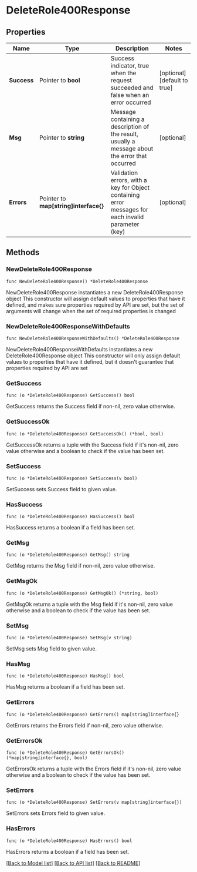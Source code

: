 # DeleteRole400Response

## Properties

Name | Type | Description | Notes
------------ | ------------- | ------------- | -------------
**Success** | Pointer to **bool** | Success indicator, true when the request succeeded and false when an error occurred | [optional] [default to true]
**Msg** | Pointer to **string** | Message containing a description of the result, usually a message about the error that occurred | [optional] 
**Errors** | Pointer to **map[string]interface{}** | Validation errors, with a key for Object containing error messages for each invalid parameter (key) | [optional] 

## Methods

### NewDeleteRole400Response

`func NewDeleteRole400Response() *DeleteRole400Response`

NewDeleteRole400Response instantiates a new DeleteRole400Response object
This constructor will assign default values to properties that have it defined,
and makes sure properties required by API are set, but the set of arguments
will change when the set of required properties is changed

### NewDeleteRole400ResponseWithDefaults

`func NewDeleteRole400ResponseWithDefaults() *DeleteRole400Response`

NewDeleteRole400ResponseWithDefaults instantiates a new DeleteRole400Response object
This constructor will only assign default values to properties that have it defined,
but it doesn't guarantee that properties required by API are set

### GetSuccess

`func (o *DeleteRole400Response) GetSuccess() bool`

GetSuccess returns the Success field if non-nil, zero value otherwise.

### GetSuccessOk

`func (o *DeleteRole400Response) GetSuccessOk() (*bool, bool)`

GetSuccessOk returns a tuple with the Success field if it's non-nil, zero value otherwise
and a boolean to check if the value has been set.

### SetSuccess

`func (o *DeleteRole400Response) SetSuccess(v bool)`

SetSuccess sets Success field to given value.

### HasSuccess

`func (o *DeleteRole400Response) HasSuccess() bool`

HasSuccess returns a boolean if a field has been set.

### GetMsg

`func (o *DeleteRole400Response) GetMsg() string`

GetMsg returns the Msg field if non-nil, zero value otherwise.

### GetMsgOk

`func (o *DeleteRole400Response) GetMsgOk() (*string, bool)`

GetMsgOk returns a tuple with the Msg field if it's non-nil, zero value otherwise
and a boolean to check if the value has been set.

### SetMsg

`func (o *DeleteRole400Response) SetMsg(v string)`

SetMsg sets Msg field to given value.

### HasMsg

`func (o *DeleteRole400Response) HasMsg() bool`

HasMsg returns a boolean if a field has been set.

### GetErrors

`func (o *DeleteRole400Response) GetErrors() map[string]interface{}`

GetErrors returns the Errors field if non-nil, zero value otherwise.

### GetErrorsOk

`func (o *DeleteRole400Response) GetErrorsOk() (*map[string]interface{}, bool)`

GetErrorsOk returns a tuple with the Errors field if it's non-nil, zero value otherwise
and a boolean to check if the value has been set.

### SetErrors

`func (o *DeleteRole400Response) SetErrors(v map[string]interface{})`

SetErrors sets Errors field to given value.

### HasErrors

`func (o *DeleteRole400Response) HasErrors() bool`

HasErrors returns a boolean if a field has been set.


[[Back to Model list]](../README.md#documentation-for-models) [[Back to API list]](../README.md#documentation-for-api-endpoints) [[Back to README]](../README.md)


